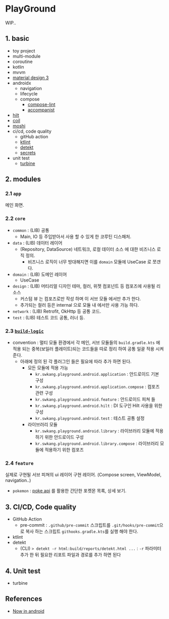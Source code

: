 # PlayGround

WIP..

## 1. basic

- toy project
- multi-module
- coroutine
- kotlin
- mvvm
- [material design 3](https://m3.material.io/)
- androidx
  - navigation
  - lifecycle
  - compose
    - [compose-lint](https://slackhq.github.io/compose-lints/)
    - [accompanist](https://github.com/google/accompanist)
- [hilt](https://dagger.dev/hilt/)
- [coil](https://coil-kt.github.io/coil/)
- [moshi](https://github.com/square/moshi)
- ci/cd, code quality
  - gitHub action
  - [ktlint](https://pinterest.github.io/ktlint/)
  - [detekt](https://github.com/detekt/detekt)
  - [secrets](https://developers.google.com/maps/documentation/android-sdk/secrets-gradle-plugin?hl=ko)
- unit test
  - [turbine](https://github.com/cashapp/turbine) 

## 2. modules

### 2.1 `app`

메인 화면. 

### 2.2 `core`

- `common` : (LIB) 공통
  - Main, IO 등 주입받아서 사용 할 수 있게 한 코루틴 디스패처.
- `data` : (LIB) 데이터 레이어
  - (Repository, DataSource) 네트워크, 로컬 데이터 소스 에 대한 비즈니스 로직 정의.  
    - 비즈니스 로직이 너무 방대해지면 이를 `domain` 모듈에 UseCase 로 쪼갠다.
- `domain` : (LIB) 도메인 레이어 
  - UseCase 
- `design` : (LIB) 머티리얼 디자인 테마, 컬러, 위젯 컴포넌트 등 컴포즈에 사용될 리소스
  - 커스텀 뷰 는 컴포즈로만 작성 하며 이 서브 모듈 에서만 추가 한다.
  - 추가되는 컬러 등은 internal 으로 모듈 내 에서만 사용 가능 하다.
- `network` : (LIB) Retrofit, OkHttp 등 공통 코드.
- `test` : (LIB) 테스트 코드 공통, 러너 등.

### 2.3 [`build-logic`](./build-logic/README.md) 

- convention : 멀티 모듈 환경에서 각 메인, 서브 모듈들의 `build.gradle.kts` 에 적용 되는 중복(보일러 플레이트)되는 코드들을 따로 정리 하여 공통 일괄 적용 시켜준다.
  - 아래에 정의 된 각 플러그인 들은 필요에 따라 추가 하면 된다.
    - 모든 모듈에 적용 가능
      - `kr.swkang.playground.android.application` : 안드로이드 기본 구성
      - `kr.swkang.playground.android.application.compose` : 컴포즈 관련 구성
      - `kr.swkang.playground.android.feature` : 안드로이드 피쳐 들
      - `kr.swkang.playground.android.hilt` : DI 도구인 Hilt 사용을 위한 구성
      - `kr.swkang.playground.android.test` : 테스트 공통 설정
    - 라이브러리 모듈
      - `kr.swkang.playground.android.library` : 라이브러리 모듈에 적용하기 위한 안드로이드 구성
      - `kr.swkang.playground.android.library.compose` : 라이브러리 모듈에 적용하기 위한 컴포즈
 
### 2.4 `feature`

실제로 구현될 서브 피쳐의 ui 레이어 구현 레이어. (Compose screen, ViewModel, navigation..)

- `pokemon` : [poke api](https://pokeapi.co/) 를 활용한 간단한 포켓몬 목록, 상세 보기.

## 3. CI/CD, Code quality

- GitHub Action
  - pre-commit : `.github/pre-commit` 스크립트를 `.git/hooks/pre-commit`으로 복사 하는 스크립트 `githooks.gradle.kts`를 실행 해야 한다.  
- ktlint
- detekt
  - (CLI) `> detekt -r html:build/reports/detekt.html ...` : `-r` 파라미터 추가 한 뒤 필요한 리포트 파일과 경로를 추가 하면 된다

## 4. Unit test

- turbine

## References

- [Now in android](https://github.com/android/nowinandroid)